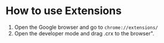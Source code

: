 # How to use Extensions

1. Open the Google browser and go to ```chrome://extensions/```
2. Open the developer mode and drag .crx to the browser".